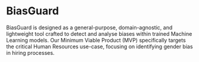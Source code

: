 # BiasGuard
BiasGuard is designed as a general-purpose, domain-agnostic, and lightweight tool crafted to detect and analyse biases within trained Machine Learning models. Our Minimum Viable Product (MVP) specifically targets the critical Human Resources use-case, focusing on identifying gender bias in hiring processes.
